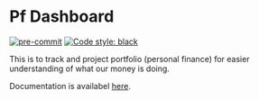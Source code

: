 # Pf Dashboard

[![pre-commit](https://img.shields.io/badge/pre--commit-enabled-brightgreen?logo=pre-commit)](https://github.com/pre-commit/pre-commit) [![Code style: black](https://img.shields.io/badge/code%20style-black-000000.svg)](https://github.com/psf/black)

This is to track and project portfolio (personal finance) for easier understanding of what our money is doing.

Documentation is availabel [here](doc/README.md).
